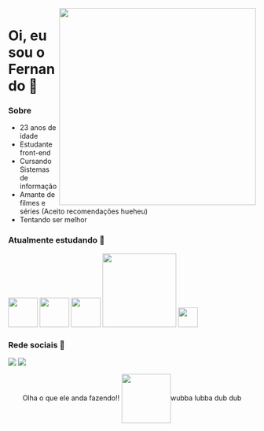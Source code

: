 <img src="https://media0.giphy.com/media/NXzgEkrXOilbi/giphy.webp?cid=ecf05e47zdivsgfll8t53asyvmb00mi4r3jvuyl2ta8y2jv7&rid=giphy.webp&ct=s" min-width="400px" max-width="400px" width="400px" align="right"/>


# Oi, eu sou o Fernando 🖖


### Sobre 

- 23 anos de idade
- Estudante front-end
- Cursando Sistemas de informação
- Amante de filmes e séries (Aceito recomendações hueheu)
- Tentando ser melhor

### Atualmente estudando 👾
<div display="flex"> 
  <img src="https://media2.giphy.com/media/XAxylRMCdpbEWUAvr8/200w.webp?cid=ecf05e4728upete7rz0opot2f3hpr89301x0tqtf3xizxcdh&rid=200w.webp&ct=s" width="60" heigth="50"/> 
  <img src="https://media3.giphy.com/media/fsEaZldNC8A1PJ3mwp/giphy.gif?cid=ecf05e4728upete7rz0opot2f3hpr89301x0tqtf3xizxcdh&rid=giphy.gif&ct=s" width="60" heigth="50"/> 
  <img src="https://media4.giphy.com/media/ln7z2eWriiQAllfVcn/200w.webp?cid=ecf05e47re1vyayngjoaorycfb5qk9r81vusl1gq0gbasxi7&rid=200w.webp&ct=s" width="60" heigth="50"/>

<img src="https://media0.giphy.com/media/iFmw13LV1hHhViPPWz/200w.webp?cid=ecf05e472pl7uhfx2f97cdecw5hd3i50r2not0onrj8rwzyo&rid=200w.webp&ct=s" width="150" heigth="50">

<img src="https://external-content.duckduckgo.com/iu/?u=https%3A%2F%2Ficonape.com%2Fwp-content%2Fpng_logo_vector%2Ffigma-logo.png&f=1&nofb=1" width="40" />
</div>

### Rede sociais 🤝
[<img src="https://img.shields.io/badge/linkedin-%230077B5.svg?&style=for-the-badge&logo=linkedin&logoColor=white" />](https://www.linkedin.com/in/fernando-coelho-mendes/)
[![](https://camo.githubusercontent.com/b3d4671768bd0f9b6c8f410a25a96e0c5a4d135208d8910461e986f97e7985ab/68747470733a2f2f696d672e736869656c64732e696f2f62616467652f496e7374616772616d2d4534343035463f7374796c653d666f722d7468652d6261646765266c6f676f3d696e7374616772616d266c6f676f436f6c6f723d7768697465)](https://www.instagram.com/xnando_mendesx/)

<p align="center"> Olha o que ele anda fazendo!! <img align="center" src="https://media1.giphy.com/media/W1fCWWxDcFK53vpGHg/200w.webp?cid=ecf05e47ugfa1gsjpnohe8kjzusw59xlj5533660bd9bktt8&rid=200w.webp&ct=s" width="100"/>wubba lubba dub dub</p>
 
